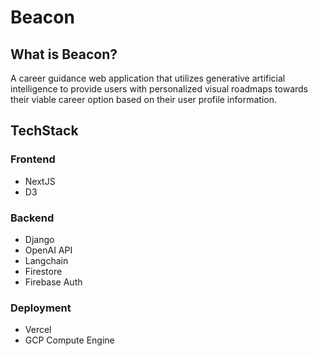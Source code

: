 # Beacon
## What is Beacon?
A career guidance web application that utilizes generative artificial intelligence to provide users with personalized visual roadmaps towards their viable career option based on their user profile information.
## TechStack
### Frontend
- NextJS
- D3
### Backend
- Django
- OpenAI API
- Langchain
- Firestore
- Firebase Auth
### Deployment
- Vercel
- GCP Compute Engine
